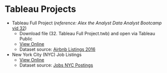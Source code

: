# Tableau Projects

* Tableau Full Project (*reference: Alex the Analyst Data Analyst Bootcamp* [vid 32](https://youtu.be/zOR0-nygfDE?feature=shared))
  * Download file (32. Tableau Full Project.twb) and open via Tableau Public
  * [View Online](https://public.tableau.com/views/32_TableauFullProject/Dashboard1?:language=en-US&:sid=&:redirect=auth&:display_count=n&:origin=viz_share_link)
  * Dataset source: [Airbnb Listings 2016](https://www.kaggle.com/datasets/alexanderfreberg/airbnb-listings-2016-dataset)   
* New York City (NYC) Job Listings
  * [View Online](https://public.tableau.com/views/NYCJobPostings_17271100781540/Dashboard1?:language=en-US&:sid=&:redirect=auth&:display_count=n&:origin=viz_share_link)
  * Dataset source: [Jobs NYC Postings](https://catalog.data.gov/dataset/nyc-jobs)
